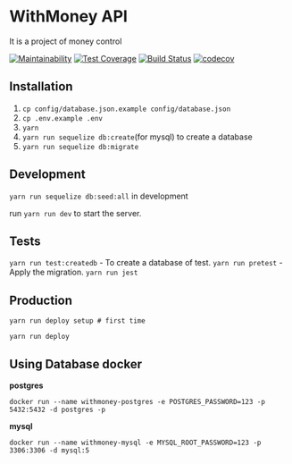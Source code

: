 # WithMoney API

It is a project of money control

[![Maintainability](https://api.codeclimate.com/v1/badges/fd2c888e3a8f375c2976/maintainability)](https://codeclimate.com/github/withmoney/withmoney-api/maintainability)
[![Test Coverage](https://api.codeclimate.com/v1/badges/b045a34c8cb425bf67f1/test_coverage)](https://codeclimate.com/github/withmoney/withmoney-api/test_coverage)
[![Build Status](https://travis-ci.org/withmoney/withmoney-api.svg?branch=master)](https://travis-ci.org/withmoney/withmoney-api)
[![codecov](https://codecov.io/gh/withmoney/withmoney-api/branch/master/graph/badge.svg)](https://codecov.io/gh/withmoney/withmoney-api)

## Installation

1. `cp config/database.json.example config/database.json`
2. `cp .env.example .env`
3. `yarn`
4. `yarn run sequelize db:create`(for mysql) to create a database
5. `yarn run sequelize db:migrate`


## Development

`yarn run sequelize db:seed:all` in development

run `yarn run dev` to start the server.

## Tests

`yarn run test:createdb` - To create a database of test.
`yarn run pretest` - Apply the migration.
`yarn run jest`

## Production

`yarn run deploy setup # first time`

`yarn run deploy`


## Using Database docker

**postgres**

`docker run --name withmoney-postgres -e POSTGRES_PASSWORD=123 -p 5432:5432 -d postgres -p`

**mysql**

`docker run --name withmoney-mysql -e MYSQL_ROOT_PASSWORD=123 -p 3306:3306 -d mysql:5`
